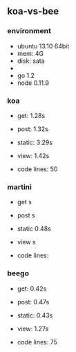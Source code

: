 ## koa-vs-bee

### environment
* ubuntu 13.10 64bit
* mem: 4G
* disk: sata
*
* go 1.2
* node 0.11.9

### koa
* get:    1.28s
* post:   1.32s
* static: 3.29s
* view:   1.42s

* code lines: 50

### martini
* get     s
* post    s
* static  0.48s
* view    s

* code lines:

### beego
* get:    0.42s
* post:   0.47s
* static: 0.43s
* view:   1.27s

* code lines: 75
